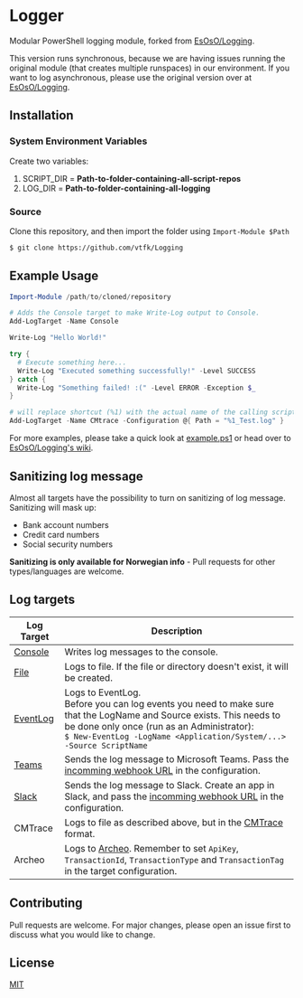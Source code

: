 ﻿# Logger

Modular PowerShell logging module, forked from [EsOsO/Logging](https://github.com/EsOsO/Logging).

This version runs synchronous, because we are having issues running the original module (that creates multiple runspaces) in our environment.
If you want to log asynchronous, please use the original version over at [EsOsO/Logging](https://github.com/EsOsO/Logging).


## Installation

### System Environment Variables

Create two variables:

1. SCRIPT_DIR = **Path-to-folder-containing-all-script-repos**
1. LOG_DIR = **Path-to-folder-containing-all-logging**

### Source

Clone this repository, and then import the folder using ``Import-Module $Path`` 

```bash
$ git clone https://github.com/vtfk/Logging
```

## Example Usage

```powershell
Import-Module /path/to/cloned/repository

# Adds the Console target to make Write-Log output to Console. 
Add-LogTarget -Name Console 

Write-Log "Hello World!"

try {
  # Execute something here...
  Write-Log "Executed something successfully!" -Level SUCCESS
} catch {
  Write-Log "Something failed! :(" -Level ERROR -Exception $_
}

# will replace shortcut (%1) with the actual name of the calling script
Add-LogTarget -Name CMtrace -Configuration @{ Path = "%1_Test.log" }
```

For more examples, please take a quick look at [example.ps1](https://github.com/vtfk/Logger/blob/master/Example.ps1) or head over to [EsOsO/Logging's wiki](https://github.com/EsOsO/Logging/wiki).

## Sanitizing log message

Almost all targets have the possibility to turn on sanitizing of log message.  Sanitizing will mask up:
* Bank account numbers
* Credit card numbers
* Social security numbers

**Sanitizing is only available for Norwegian info** - Pull requests for other types/languages are welcome.


## Log targets
| Log Target  | Description |
| ----------- | ----------- |
| [Console](https://github.com/EsOsO/Logging/wiki/Console) | Writes log messages to the console.  |
| [File](https://github.com/EsOsO/Logging/wiki/File) | Logs to file. If the file or directory doesn't exist, it will be created. |
| [EventLog](https://github.com/EsOsO/Logging/wiki/WinEventLog) | Logs to EventLog. <br>Before you can log events you need to make sure that the LogName and Source exists. This needs to be done only once (run as an Administrator): <br>``$ New-EventLog -LogName <Application/System/...> -Source ScriptName``  |
| [Teams](https://github.com/EsOsO/Logging/wiki/Teams) | Sends the log message to Microsoft Teams. Pass the [incomming webhook URL](https://docs.microsoft.com/en-us/microsoftteams/platform/webhooks-and-connectors/how-to/add-incoming-webhook#add-an-incoming-webhook-to-a-teams-channel) in the configuration. |
| [Slack](https://github.com/EsOsO/Logging/wiki/Slack) | Sends the log message to Slack. Create an app in Slack, and pass the [incomming webhook URL](https://api.slack.com/messaging/webhooks#getting_started) in the configuration. |
| CMTrace | Logs to file as described above, but in the [CMTrace](https://docs.microsoft.com/en-us/mem/configmgr/core/support/cmtrace) format. |
| Archeo | Logs to [Archeo](https://archeo.communicate.no/). Remember to set ``ApiKey``, ``TransactionId``, ``TransactionType`` and ``TransactionTag`` in the target configuration. |



## Contributing
Pull requests are welcome. For major changes, please open an issue first to discuss what you would like to change.

## License
[MIT](LICENSE)

